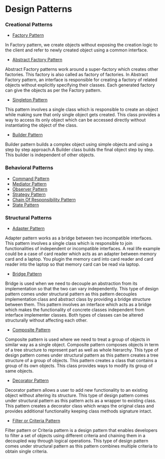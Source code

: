 # Design Patterns

### Creational Patterns

* [Factory Pattern](/src/creational/factory)

In Factory pattern, we create objects without exposing the creation logic to the client and refer to newly created object using a common interface.

* [Abstract Factory Pattern](/src/creational/abstract_factory)

Abstract Factory patterns work around a super-factory which creates other factories. This factory is also called as factory of factories.
In Abstract Factory pattern, an interface is responsible for creating a factory of related objects without explicitly specifying their classes. Each generated factory can give the objects as per the Factory pattern.

* [Singleton Pattern](/src/creational/singleton)

This pattern involves a single class which is responsible to create an object while making sure that only single object gets created. This class provides a way to access its only object which can be accessed directly without instantiating the object of the class.

* [Builder Pattern](/src/creational/builder)

Builder pattern builds a complex object using simple objects and using a step by step approach.A Builder class builds the final object step by step. This builder is independent of other objects.

### Behavioral Patterns

* [Command Pattern](/src/behavioral/command)
* [Mediator Pattern](/src/behavioral/mediator)
* [Observer Pattern](/src/behavioral/observer)
* [Strategy Pattern](/src/behavioral/strategy)
* [Chain Of Responsibility Pattern](/src/behavioral/chain_of_responsibility)
* [State Pattern](/src/behavioral/state)

### Structural Patterns

* [Adapter Pattern](/src/structural/adapter)

Adapter pattern works as a bridge between two incompatible interfaces.
This pattern involves a single class which is responsible to join functionalities of independent or incompatible interfaces. A real life example could be a case of card reader which acts as an adapter between memory card and a laptop. You plugin the memory card into card reader and card reader into the laptop so that memory card can be read via laptop.

* [Bridge Pattern](/src/structural/bridge)

Bridge is used when we need to decouple an abstraction from its implementation so that the two can vary independently. This type of design pattern comes under structural pattern as this pattern decouples implementation class and abstract class by providing a bridge structure between them.
This pattern involves an interface which acts as a bridge which makes the functionality of concrete classes independent from interface implementer classes. Both types of classes can be altered structurally without affecting each other.

* [Composite Pattern](/src/structural/composite)

Composite pattern is used where we need to treat a group of objects in similar way as a single object. Composite pattern composes objects in term of a tree structure to represent part as well as whole hierarchy. This type of design pattern comes under structural pattern as this pattern creates a tree structure of a group of objects.
This pattern creates a class that contains a group of its own objects. This class provides ways to modify its group of same objects.

* [Decorator Pattern](/src/structural/decorator)

Decorator pattern allows a user to add new functionality to an existing object without altering its structure. This type of design pattern comes under structural pattern as this pattern acts as a wrapper to existing class.
This pattern creates a decorator class which wraps the original class and provides additional functionality keeping class methods signature intact.

* [Filter or Criteria Pattern](/src/structural/filter_or_criteria)

Filter pattern or Criteria pattern is a design pattern that enables developers to filter a set of objects using different criteria and chaining them in a decoupled way through logical operations. This type of design pattern comes under structural pattern as this pattern combines multiple criteria to obtain single criteria.